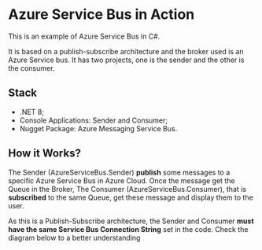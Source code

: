 # Azure Service Bus in Action
<p>
  This is an example of Azure Service Bus in C#.  
</p>
<p>
  It is based on a publish-subscribe architecture and the broker used is an Azure Service bus.
  It has two projects, one is the sender and the other is the consumer. 
</p>

## Stack
- .NET 8;
- Console Applications: Sender and Consumer;
- Nugget Package: Azure Messaging Service Bus.

## How it Works?
<p>
  The Sender (AzureServiceBus.Sender) <b>publish</b> some messages to a specific Azure Service Bus in Azure Cloud.
  Once the message get the Queue in the Broker, The Consumer (AzureServiceBus.Consumer), that is <b>subscribed</b> to the same Queue, 
  get these message and display them to the user.
</p>
<p>
  As this is a Publish-Subscribe architecture, the Sender and Consumer <b>must have the same Service Bus Connection String</b> set in the code.
  Check the diagram below to a better understanding
</p>


